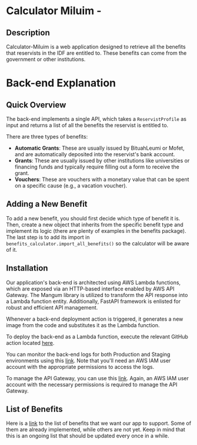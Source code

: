 # Calculator Miluim - 

## Description

Calculator-Miluim is a web application designed to retrieve all the benefits that reservists in the IDF are entitled to. These benefits can come from the government or other institutions.

# Back-end Explanation

## Quick Overview

The back-end implements a single API, which takes a `ReservistProfile` as input and returns a list of all the benefits the reservist is entitled to.

There are three types of benefits:

- **Automatic Grants**: These are usually issued by BituahLeumi or Mofet, and are automatically deposited into the reservist's bank account.
- **Grants**: These are usually issued by other institutions like universities or financing funds and typically require filling out a form to receive the grant.
- **Vouchers**: These are vouchers with a monetary value that can be spent on a specific cause (e.g., a vacation voucher).

## Adding a New Benefit

To add a new benefit, you should first decide which type of benefit it is. Then, create a new object that inherits from the specific benefit type and implement its logic (there are plenty of examples in the benefits package). The last step is to add its import in `benefits_calculator.import_all_benefits()` so the calculator will be aware of it.

## Installation

Our application's back-end is architected using AWS Lambda functions, which are exposed via an HTTP-based interface enabled by AWS API Gateway. The Mangum library is utilized to transform the API response into a Lambda function entity. Additionally, FastAPI framework is enlisted for robust and efficient API management.

Whenever a back-end deployment action is triggered, it generates a new image from the code and substitutes it as the Lambda function.

To deploy the back-end as a Lambda function, execute the relevant GitHub action located [here](https://github.com/CalculatorMiluim/Calculator-Miluim/actions).

You can monitor the back-end logs for both Production and Staging environments using this [link](https://il-central-1.console.aws.amazon.com/cloudwatch/home?region=il-central-1#logsV2:log-groups). Note that you'll need an AWS IAM user account with the appropriate permissions to access the logs.

To manage the API Gateway, you can use this [link](https://il-central-1.console.aws.amazon.com/lambda/home?region=il-central-1#/functions). Again, an AWS IAM user account with the necessary permissions is required to manage the API Gateway.

## List of Benefits

Here is a [link](https://netapp-my.sharepoint.com/:x:/r/personal/eladb_netapp_com/_layouts/15/doc.aspx?sourcedoc=%7B627219b6-7730-4019-b0d6-51ac20ec5c94%7D&action=edit) to the list of benefits that we want our app to support. Some of them are already implemented, while others are not yet. Keep in mind that this is an ongoing list that should be updated every once in a while.

